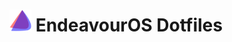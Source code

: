 # <img src=".config/fastfetch/logo.png" alt="EndeavourOS Logo" width="35" height="35"> EndeavourOS Dotfiles

